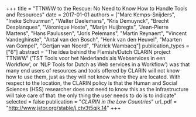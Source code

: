 +++
title = "TTNWW to the Rescue: No Need to Know How to Handle Tools and Resources"
date = 2017-01-01
authors = ["Marc Kemps-Snijders", "Ineke Schuurman", "Walter Daelemans", "Kris Demuynck", "Brecht Desplanques", "Véronique Hoste", "Marijn Huijbregts", "Jean-Pierre Martens", "Hans Paulussen", "Joris Pelemans", "Martin Reynaert", "Vincent Vandeghinste", "Antal van den Bosch", "Henk van den Heuvel", "Maarten van Gompel", "Gertjan van Noord", "Patrick Wambacq"]
publication_types = ["6"]
abstract = "The idea behind the Flemish/Dutch CLARIN project TTNWW¹ (’TST Tools voor het Nederlands als Webservices in een Workflow’, or ‘NLP Tools for Dutch as Web services in a Workflow’) was that many end users of resources and tools offered by CLARIN will not know how to use them, just as they will not know where they are located. With respect to the location, the CLARIN policy is that the Human and Social Sciences (HSS) researcher does not need to know this as the infrastructure will take care of that: the only thing the user needs to do is to indicate"
selected = false
publication = "*CLARIN in the Low Countries*"
url_pdf = "http://www.jstor.org/stable/j.ctv3t5qjk.14"
+++

